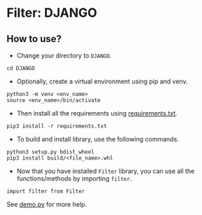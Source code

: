 # Filter: DJANGO

## How to use?

- Change your directory to `DJANGO`.

```
cd DJANGO
```

- Optionally, create a virtual environment using pip and venv.

```
python3 -m venv <env_name>
source <env_name>/bin/activate
```

- Then install all the requirements using [requirements.txt](./requirements.txt).

```
pip3 install -r requirements.txt
```

- To build and install library, use the following commands.

```
python3 setup.py bdist_wheel
pip3 install build/<file_name>.whl
```

- Now that you have installed `Filter` library, you can use all the functions/methods by importing `filter`. 
```
import filter from Filter
```
See [demo.py](demo.py) for more help.
